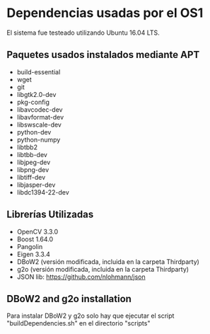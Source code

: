 # Dependencias usadas por el OS1
El sistema fue testeado utilizando Ubuntu 16.04 LTS.

## Paquetes usados instalados mediante APT
- build-essential 
- wget 
- git 
- libgtk2.0-dev 
- pkg-config 
- libavcodec-dev 
- libavformat-dev 
- libswscale-dev 
- python-dev 
- python-numpy 
- libtbb2 
- libtbb-dev 
- libjpeg-dev 
- libpng-dev 
- libtiff-dev 
- libjasper-dev 
- libdc1394-22-dev

## Librerías Utilizadas
- OpenCV 3.3.0
- Boost 1.64.0
- Pangolin
- Eigen 3.3.4
- DBoW2 (versión modificada, incluida en la carpeta Thirdparty)
- g2o (versión modificada, incluida en la carpeta Thirdparty)
- JSON lib: https://github.com/nlohmann/json

## DBoW2 and g2o installation
Para instalar DBoW2 y g2o solo hay que ejecutar el script "buildDependencies.sh" en el directorio "scripts"
